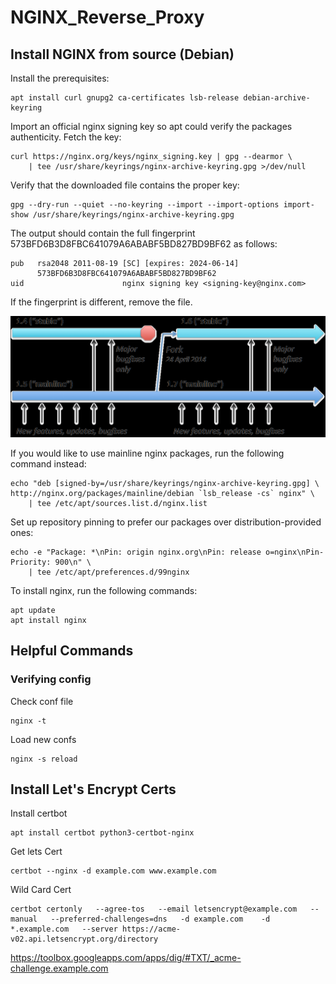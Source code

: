 # NGINX_Reverse_Proxy

## Install NGINX from source (Debian)
 Install the prerequisites:

    apt install curl gnupg2 ca-certificates lsb-release debian-archive-keyring

 Import an official nginx signing key so apt could verify the packages authenticity. Fetch the key:

    curl https://nginx.org/keys/nginx_signing.key | gpg --dearmor \
        | tee /usr/share/keyrings/nginx-archive-keyring.gpg >/dev/null

 Verify that the downloaded file contains the proper key:

    gpg --dry-run --quiet --no-keyring --import --import-options import-show /usr/share/keyrings/nginx-archive-keyring.gpg

 The output should contain the full fingerprint 573BFD6B3D8FBC641079A6ABABF5BD827BD9BF62 as follows:

    pub   rsa2048 2011-08-19 [SC] [expires: 2024-06-14]
          573BFD6B3D8FBC641079A6ABABF5BD827BD9BF62
    uid                      nginx signing key <signing-key@nginx.com>
If the fingerprint is different, remove the file. 

![img.png](img.png)

 If you would like to use mainline nginx packages, run the following command instead:

    echo "deb [signed-by=/usr/share/keyrings/nginx-archive-keyring.gpg] \
    http://nginx.org/packages/mainline/debian `lsb_release -cs` nginx" \
        | tee /etc/apt/sources.list.d/nginx.list

 Set up repository pinning to prefer our packages over distribution-provided ones:

    echo -e "Package: *\nPin: origin nginx.org\nPin: release o=nginx\nPin-Priority: 900\n" \
        | tee /etc/apt/preferences.d/99nginx

 To install nginx, run the following commands:

    apt update
    apt install nginx

## Helpful Commands
### Verifying config
Check conf file

    nginx -t

Load new confs

    nginx -s reload

## Install Let's Encrypt Certs
Install certbot

    apt install certbot python3-certbot-nginx

Get lets Cert

    certbot --nginx -d example.com www.example.com
Wild Card Cert

    certbot certonly   --agree-tos   --email letsencrypt@example.com   --manual   --preferred-challenges=dns   -d example.com    -d *.example.com   --server https://acme-v02.api.letsencrypt.org/directory


https://toolbox.googleapps.com/apps/dig/#TXT/_acme-challenge.example.com